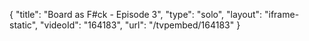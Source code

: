 {
    "title": "Board as F#ck - Episode 3",
    "type": "solo",
    "layout": "iframe-static",
    "videoId": "164183",
    "url": "\/tvpembed\/164183"
}
